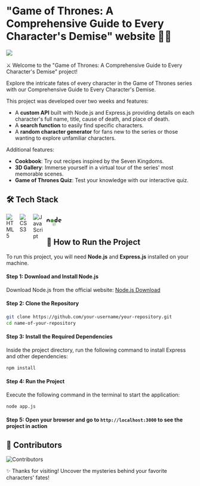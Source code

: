 # "Game of Thrones: A Comprehensive Guide to Every Character's Demise" website 🐉🏰

<img src="./public/images/readmegif.gif">

⚔️ Welcome to the "Game of Thrones: A Comprehensive Guide to Every Character's Demise" project!

  
Explore the intricate fates of every character in the Game of Thrones series with our Comprehensive Guide to Every Character's Demise. 


This project was developed over two weeks and features:


-   A **custom API** built with Node.js and Express.js providing details on each character's full name, title, cause of death, and place of death.
-   A **search function** to easily find specific characters.
-   A **random character generator** for fans new to the series or those wanting to explore unfamiliar characters.

  
Additional features:

-   **Cookbook**: Try out recipes inspired by the Seven Kingdoms.
-   **3D Gallery**: Immerse yourself in a virtual tour of the series' most memorable scenes.
-   **Game of Thrones Quiz**: Test your knowledge with our interactive quiz.


## 🛠️ Tech Stack

<img align="left" alt="HTML5" width="26px" src="https://cdn.jsdelivr.net/gh/devicons/devicon/icons/html5/html5-original.svg" style="padding-right:10px;" />
<img align="left" alt="CSS3" width="26px" src="https://cdn.jsdelivr.net/gh/devicons/devicon/icons/css3/css3-original.svg" style="padding-right:10px;" />
<img align="left" alt="JavaScript" width="26px" src="https://cdn.jsdelivr.net/gh/devicons/devicon/icons/javascript/javascript-original.svg" style="padding-right:10px;" />
<img align="left" src="https://raw.githubusercontent.com/devicons/devicon/master/icons/nodejs/nodejs-original-wordmark.svg" alt="nodejs" width="40" height="40" style="padding-right:10px;"/> </a>

<br>
<br>


## 🚀 How to Run the Project

To run this project, you will need **Node.js** and **Express.js** installed on your machine.

#### Step 1: Download and Install Node.js
Download Node.js from the official website: [Node.js Download](https://nodejs.org/)

#### Step 2: Clone the Repository
```bash
git clone https://github.com/your-username/your-repository.git
cd name-of-your-repository
```

#### Step 3: Install the Required Dependencies
Inside the project directory, run the following command to install Express and other dependencies:
```bash
npm install
```

#### Step 4: Run the Project
Execute the following command in the terminal to start the application:
```bash
node app.js
```

#### Step 5: Open your browser and go to `http://localhost:3000` to see the project in action





## 👥 Contributors

![Contributors](https://contrib.rocks/image?repo=galagrin/Game-of-Thrones-project)



✨ Thanks for visiting! Uncover the mysteries behind your favorite characters' fates! 

